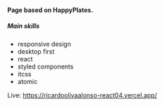 #### Page based on HappyPlates.
##### Main skills
- responsive design
- desktop first
- react
- styled components
- itcss
- atomic

Live: https://ricardoolivaalonso-react04.vercel.app/